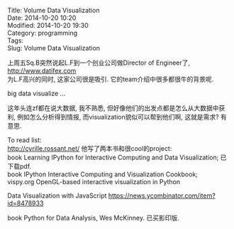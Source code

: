 Title: Volume Data Visualization     
Date: 2014-10-20 10:20       
Modified: 2014-10-20 19:30       
Category: programming          
Tags:              
Slug: Volume Data Visualization 

上周五Sq.B突然说起L.F到一个创业公司做Director of Engineer了,                 
http://www.datifex.com             
为L.F高兴的同时, 这家公司很是吸引. 它的team介绍中很多都很牛的背景呢.    
                                
big data visualize ...            
       
这年头连zf都在说大数据, 我不熟悉, 但好像他们的出发点都是怎么从大数据中获利, 例如怎么分析得到情报, 而visualization貌似可以帮到他们啊, 这就是需求? 有意思.  

To read list:    
  http://cyrille.rossant.net/ 他写了两本书和很cool的project:   
  book Learning IPython for Interactive Computing and Data Visualization; 已下载pdf.     
  book IPython Interactive Computing and Visualization Cookbook;                  
  vispy.org OpenGL-based interactive visualization in Python 
 
  Data Visualization with JavaScript https://news.ycombinator.com/item?id=8478933 
  
  book Python for Data Analysis, Wes McKinney. 已买影印版. 
  

